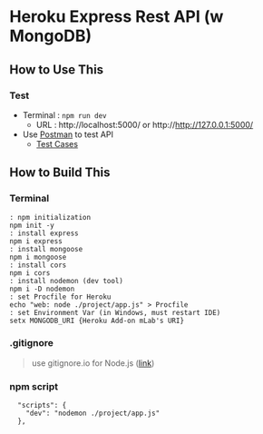 # Heroku Express Rest API (w MongoDB) 
## How to Use This
### Test
* Terminal : `npm run dev`
  * URL : http://localhost:5000/ or http://http://127.0.0.1:5000/
* Use [Postman](https://www.postman.com/) to test API
  * [Test Cases](https://www.getpostman.com/collections/a382be0b1860a3cc52ef)
## How to Build This
### Terminal
```
: npm initialization
npm init -y
: install express
npm i express
: install mongoose
npm i mongoose
: install cors
npm i cors
: install nodemon (dev tool)
npm i -D nodemon
: set Procfile for Heroku
echo "web: node ./project/app.js" > Procfile
: set Environment Var (in Windows, must restart IDE)
setx MONGODB_URI {Heroku Add-on mLab's URI}
```
### .gitignore
> use gitignore.io for Node.js ([link](https://www.toptal.com/developers/gitignore/api/node))
### npm script
```
  "scripts": {
    "dev": "nodemon ./project/app.js"
  },
```